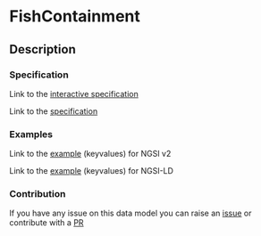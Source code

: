 # FishContainment

## Description 


### Specification

Link to the [interactive specification](https://swagger.lab.fiware.org/?url=https://smart-data-models.github.io/dataModel.Aquaculture/FishContainment/swagger.yaml)

Link to the [specification](https://smart-data-models.github.io/dataModel.Aquaculture/FishContainment/doc/spec.md)
### Examples

Link to the [example](https://smart-data-models.github.io/dataModel.Aquaculture/FishContainment/examples/example.json) (keyvalues) for NGSI v2

Link to the [example](https://smart-data-models.github.io/dataModel.Aquaculture/FishContainment/examples/example.jsonld) (keyvalues) for NGSI-LD
### Contribution

 If you have any issue on this data model you can raise an [issue](https://github.com/smart-data-models/dataModel.Aquaculture/issues)  or contribute with a [PR](https://github.com/smart-data-models/dataModel.Aquaculture/pulls)